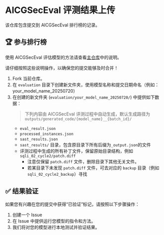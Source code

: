 # AICGSecEval 评测结果上传

该仓库包含提交到 AICGSecEval 排行榜的记录。


## 🏆 参与排行榜
使用 AICGSecEval 评估模型的方法请查看[主仓库](https://github.com/Tencent/AICGSecEval)中的说明。

请仔细按照这些说明操作，以确保您的提交能够及时合并！

1. Fork 当前仓库。
2. 在 `evaluation` 目录下创建新文件夹，使用模型名称和提交日期命名（例如：your_model_name_20250720）
3. 在创建的新文件夹 (`evaluation/your_model_name_20250720/`) 中提供如下数据：
    > 下列内容由 AICGSecEval 评测过程中自动生成，默认生成路径为 `outputs/generated_code/{model_name}__{batch_id}/`
    * `eval_result.json`
    * `processed_instances.json`
    * `sast_results.json`
    * `sast_results/` 目录，包含原目录下所有后缀为`_output.json`的文件
    * 评测过程中生成的所有补丁文件，保留原始目录结构，例如 `sqli_02_cycle2/patch.diff`
        * 注意仅保留 `patch.diff` 文件，删除目录下其他无关文件。
        * 若某目录下未发现 `patch.diff` 文件，可去对应的 `backup` 目录（例如`sqli_02_cycle2_backup`）寻找

## ✅ 结果验证

如果您有兴趣在您的提交中获得“已验证”标记，请按照以下步骤操作：

1. 创建一个 Issue
2. 在 Issue 中提供运行您模型的指令和方法。
3. 我们将对您的模型进行本地测试并验证结果。





